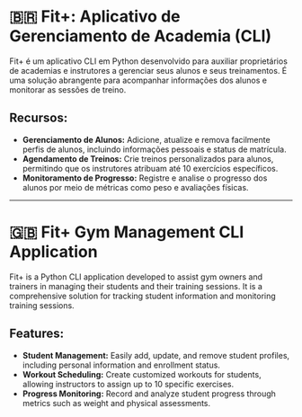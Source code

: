 # 🇧🇷 Fit+: Aplicativo de Gerenciamento de Academia (CLI)
Fit+ é um aplicativo CLI em Python desenvolvido para auxiliar proprietários de academias e instrutores a gerenciar seus alunos e seus treinamentos. É uma solução abrangente para acompanhar informações dos alunos e monitorar as sessões de treino.

## Recursos:
- **Gerenciamento de Alunos:** Adicione, atualize e remova facilmente perfis de alunos, incluindo informações pessoais e status de matrícula.
- **Agendamento de Treinos:** Crie treinos personalizados para alunos, permitindo que os instrutores atribuam até 10 exercícios específicos.
- **Monitoramento de Progresso:** Registre e analise o progresso dos alunos por meio de métricas como peso e avaliações físicas.

---

# 🇬🇧 Fit+ Gym Management CLI Application
Fit+ is a Python CLI application developed to assist gym owners and trainers in managing their students and their training sessions. It is a comprehensive solution for tracking student information and monitoring training sessions.

## Features:
- **Student Management:** Easily add, update, and remove student profiles, including personal information and enrollment status.
- **Workout Scheduling:** Create customized workouts for students, allowing instructors to assign up to 10 specific exercises.
- **Progress Monitoring:** Record and analyze student progress through metrics such as weight and physical assessments.
